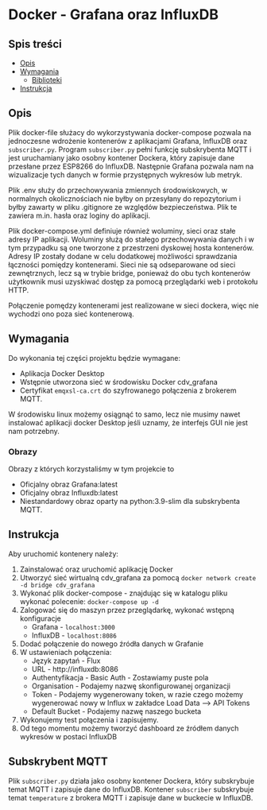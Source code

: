 # Docker - Grafana oraz InfluxDB #

## Spis treści ##
* [Opis](#Opis)
* [Wymagania](#Wymagania)
  * [Biblioteki](#Biblioteki)
* [Instrukcja](#Instrukcja)

## Opis ## 
Plik docker-file służacy do wykorzystywania docker-compose pozwala na jednoczesne wdrożenie kontenerów z aplikacjami Grafana, InfluxDB oraz `subscriber.py`. 
Program `subscriber.py` pełni funkcję subskrybenta MQTT i jest uruchamiany jako osobny kontener Dockera, który zapisuje dane przesłane przez ESP8266 do InfluxDB. Następnie Grafana pozwala nam na wizualizacje tych danych w formie przystępnych wykresów lub metryk.

Plik .env służy do przechowywania zmiennych środowiskowych, w normalnych okolicznościach nie byłby on przesyłany do repozytorium i byłby zawarty w pliku .gitignore ze względów bezpieczeństwa. Plik te zawiera m.in. hasła oraz loginy do aplikacji. 

Plik docker-compose.yml definiuje również woluminy, sieci oraz stałe adresy IP aplikacji. Woluminy służą do stałego przechowywania danych i w tym przypadku są one tworzone z przestrzeni dyskowej hosta kontenerów. Adresy IP zostały dodane w celu dodatkowej możliwości sprawdzania łączności pomiędzy kontenerami. 
Sieci nie są odseparowane od sieci zewnętrznych, lecz są w trybie bridge, ponieważ do obu tych kontenerów użytkownik musi uzyskiwać dostęp za pomocą przeglądarki web i protokołu HTTP. 

Połączenie pomędzy kontenerami jest realizowane w sieci dockera, więc nie wychodzi ono poza sieć kontenerową. 

## Wymagania ## 
Do wykonania tej części projektu będzie wymagane: 

* Aplikacja Docker Desktop
* Wstępnie utworzona sieć w środowisku Docker cdv_grafana
* Certyfikat `emqxsl-ca.crt` do szyfrowanego połączenia z brokerem MQTT.

W środowisku linux możemy osiągnąć to samo, lecz nie musimy nawet instalować aplikacji docker Desktop jeśli uznamy, że interfejs GUI nie jest nam potrzebny. 

### Obrazy ### 
Obrazy z których korzystaliśmy w tym projekcie to
* Oficjalny obraz Grafana:latest
* Oficjalny obraz Influxdb:latest
* Niestandardowy obraz oparty na python:3.9-slim dla subskrybenta MQTT.

## Instrukcja ##
Aby uruchomić kontenery należy:
 1. Zainstalować oraz uruchomić aplikację Docker 
 2. Utworzyć sieć wirtualną cdv_grafana za pomocą `docker network create -d bridge cdv_grafana`
 3. Wykonać plik docker-compose - znajdując się w katalogu pliku wykonać polecenie: `docker-compose up -d`
 4. Zalogować się do maszyn przez przeglądarkę, wykonać wstępną konfiguracje 
    * Grafana - `localhost:3000`
    * InfluxDB - `localhost:8086`
 5. Dodać połączenie do nowego źródła danych w Grafanie
 6. W ustawieniach połączenia:
    * Język zapytań - Flux
    * URL - http://influxdb:8086
    * Authentyfikacja - Basic Auth - Zostawiamy puste pola
    * Organisation - Podajemy nazwę skonfigurowanej organizacji 
    * Token - Podajemy wygenerowany token, w razie czego możemy wygenerować nowy w Influx w zakładce Load Data --> API Tokens
    * Default Bucket - Podajemy nazwę naszego bucketa
 7. Wykonujemy test połączenia i zapisujemy.
 8. Od tego momentu możemy tworzyć dashboard ze źródłem danych wykresów w postaci InfluxDB

## Subskrybent MQTT ##
Plik `subscriber.py` działa jako osobny kontener Dockera, który subskrybuje temat MQTT i zapisuje dane do InfluxDB.
Kontener `subscriber` subskrybuje temat `temperature` z brokera MQTT i zapisuje dane w buckecie w InfluxDB.